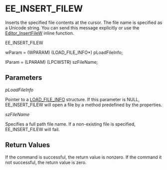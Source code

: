 # EE\_INSERT\_FILEW

Inserts the specified file contents at the cursor. The file name is specified
as a Unicode string. You can send this message explicitly or use the
[Editor\_InsertFileW](../macro/editor_insertfilew) inline function.

EE\_INSERT\_FILEW

wParam = (WPARAM) (LOAD\_FILE\_INFO\*) pLoadFileInfo;

lParam = (LPARAM) (LPCWSTR) szFileName;

## Parameters

_pLoadFileInfo_

Pointer to a [LOAD\_FILE\_INFO](../structure/load_file_info) structure. If this parameter is NULL, EE\_INSERT\_FILEW will
open a file by a method predefined by the properties.

_szFileName_

Specifies a full path file name. If a non-existing file is specified, EE\_INSERT\_FILEW
will fail.

## Return Values

If the command is successful, the return value is nonzero. If the command
it not successful, the return value is zero.
